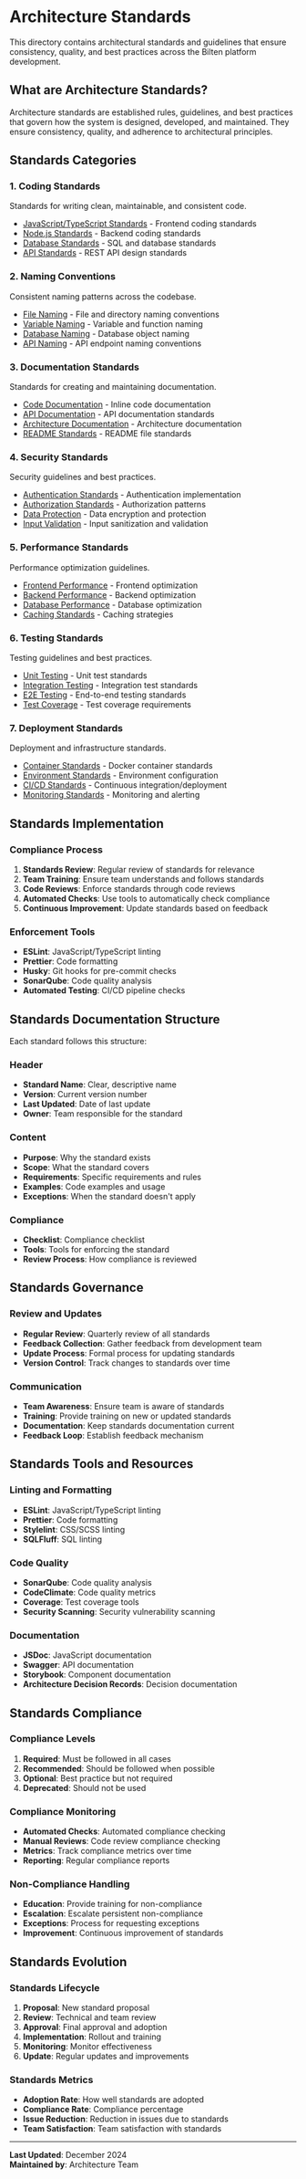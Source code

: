 # Architecture Standards

This directory contains architectural standards and guidelines that ensure consistency, quality, and best practices across the Bilten platform development.

## What are Architecture Standards?

Architecture standards are established rules, guidelines, and best practices that govern how the system is designed, developed, and maintained. They ensure consistency, quality, and adherence to architectural principles.

## Standards Categories

### 1. **Coding Standards**
Standards for writing clean, maintainable, and consistent code.

- [JavaScript/TypeScript Standards](coding/javascript-standards.md) - Frontend coding standards
- [Node.js Standards](coding/nodejs-standards.md) - Backend coding standards
- [Database Standards](coding/database-standards.md) - SQL and database standards
- [API Standards](coding/api-standards.md) - REST API design standards

### 2. **Naming Conventions**
Consistent naming patterns across the codebase.

- [File Naming](naming/file-naming.md) - File and directory naming conventions
- [Variable Naming](naming/variable-naming.md) - Variable and function naming
- [Database Naming](naming/database-naming.md) - Database object naming
- [API Naming](naming/api-naming.md) - API endpoint naming conventions

### 3. **Documentation Standards**
Standards for creating and maintaining documentation.

- [Code Documentation](documentation/code-documentation.md) - Inline code documentation
- [API Documentation](documentation/api-documentation.md) - API documentation standards
- [Architecture Documentation](documentation/architecture-documentation.md) - Architecture documentation
- [README Standards](documentation/readme-standards.md) - README file standards

### 4. **Security Standards**
Security guidelines and best practices.

- [Authentication Standards](security/authentication-standards.md) - Authentication implementation
- [Authorization Standards](security/authorization-standards.md) - Authorization patterns
- [Data Protection](security/data-protection.md) - Data encryption and protection
- [Input Validation](security/input-validation.md) - Input sanitization and validation

### 5. **Performance Standards**
Performance optimization guidelines.

- [Frontend Performance](performance/frontend-performance.md) - Frontend optimization
- [Backend Performance](performance/backend-performance.md) - Backend optimization
- [Database Performance](performance/database-performance.md) - Database optimization
- [Caching Standards](performance/caching-standards.md) - Caching strategies

### 6. **Testing Standards**
Testing guidelines and best practices.

- [Unit Testing](testing/unit-testing.md) - Unit test standards
- [Integration Testing](testing/integration-testing.md) - Integration test standards
- [E2E Testing](testing/e2e-testing.md) - End-to-end testing standards
- [Test Coverage](testing/test-coverage.md) - Test coverage requirements

### 7. **Deployment Standards**
Deployment and infrastructure standards.

- [Container Standards](deployment/container-standards.md) - Docker container standards
- [Environment Standards](deployment/environment-standards.md) - Environment configuration
- [CI/CD Standards](deployment/cicd-standards.md) - Continuous integration/deployment
- [Monitoring Standards](deployment/monitoring-standards.md) - Monitoring and alerting

## Standards Implementation

### Compliance Process

1. **Standards Review**: Regular review of standards for relevance
2. **Team Training**: Ensure team understands and follows standards
3. **Code Reviews**: Enforce standards through code reviews
4. **Automated Checks**: Use tools to automatically check compliance
5. **Continuous Improvement**: Update standards based on feedback

### Enforcement Tools

- **ESLint**: JavaScript/TypeScript linting
- **Prettier**: Code formatting
- **Husky**: Git hooks for pre-commit checks
- **SonarQube**: Code quality analysis
- **Automated Testing**: CI/CD pipeline checks

## Standards Documentation Structure

Each standard follows this structure:

### Header
- **Standard Name**: Clear, descriptive name
- **Version**: Current version number
- **Last Updated**: Date of last update
- **Owner**: Team responsible for the standard

### Content
- **Purpose**: Why the standard exists
- **Scope**: What the standard covers
- **Requirements**: Specific requirements and rules
- **Examples**: Code examples and usage
- **Exceptions**: When the standard doesn't apply

### Compliance
- **Checklist**: Compliance checklist
- **Tools**: Tools for enforcing the standard
- **Review Process**: How compliance is reviewed

## Standards Governance

### Review and Updates

- **Regular Review**: Quarterly review of all standards
- **Feedback Collection**: Gather feedback from development team
- **Update Process**: Formal process for updating standards
- **Version Control**: Track changes to standards over time

### Communication

- **Team Awareness**: Ensure team is aware of standards
- **Training**: Provide training on new or updated standards
- **Documentation**: Keep standards documentation current
- **Feedback Loop**: Establish feedback mechanism

## Standards Tools and Resources

### Linting and Formatting
- **ESLint**: JavaScript/TypeScript linting
- **Prettier**: Code formatting
- **Stylelint**: CSS/SCSS linting
- **SQLFluff**: SQL linting

### Code Quality
- **SonarQube**: Code quality analysis
- **CodeClimate**: Code quality metrics
- **Coverage**: Test coverage tools
- **Security Scanning**: Security vulnerability scanning

### Documentation
- **JSDoc**: JavaScript documentation
- **Swagger**: API documentation
- **Storybook**: Component documentation
- **Architecture Decision Records**: Decision documentation

## Standards Compliance

### Compliance Levels

1. **Required**: Must be followed in all cases
2. **Recommended**: Should be followed when possible
3. **Optional**: Best practice but not required
4. **Deprecated**: Should not be used

### Compliance Monitoring

- **Automated Checks**: Automated compliance checking
- **Manual Reviews**: Code review compliance checking
- **Metrics**: Track compliance metrics over time
- **Reporting**: Regular compliance reports

### Non-Compliance Handling

- **Education**: Provide training for non-compliance
- **Escalation**: Escalate persistent non-compliance
- **Exceptions**: Process for requesting exceptions
- **Improvement**: Continuous improvement of standards

## Standards Evolution

### Standards Lifecycle

1. **Proposal**: New standard proposal
2. **Review**: Technical and team review
3. **Approval**: Final approval and adoption
4. **Implementation**: Rollout and training
5. **Monitoring**: Monitor effectiveness
6. **Update**: Regular updates and improvements

### Standards Metrics

- **Adoption Rate**: How well standards are adopted
- **Compliance Rate**: Compliance percentage
- **Issue Reduction**: Reduction in issues due to standards
- **Team Satisfaction**: Team satisfaction with standards

---

**Last Updated**: December 2024  
**Maintained by**: Architecture Team
